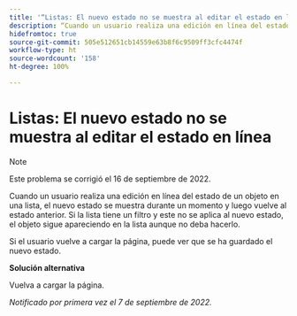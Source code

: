 ```yaml
---
title: '“Listas: El nuevo estado no se muestra al editar el estado en línea”'
description: “Cuando un usuario realiza una edición en línea del estado de un objeto en una lista, el nuevo estado se muestra durante un momento y luego vuelve al estado anterior. Si la lista tiene un filtro y este no se aplica al nuevo estado, el objeto sigue apareciendo en la lista aunque no deba hacerlo. ”
hidefromtoc: true
source-git-commit: 505e512651cb14559e63b8f6c9509ff3cfc4474f
workflow-type: ht
source-wordcount: '158'
ht-degree: 100%

---
```



# Listas: El nuevo estado no se muestra al editar el estado en línea

>[!NOTE]
>
>Este problema se corrigió el 16 de septiembre de 2022.

Cuando un usuario realiza una edición en línea del estado de un objeto en una lista, el nuevo estado se muestra durante un momento y luego vuelve al estado anterior. Si la lista tiene un filtro y este no se aplica al nuevo estado, el objeto sigue apareciendo en la lista aunque no deba hacerlo.

Si el usuario vuelve a cargar la página, puede ver que se ha guardado el nuevo estado.

**Solución alternativa**

Vuelva a cargar la página.

_Notificado por primera vez el 7 de septiembre de 2022._

